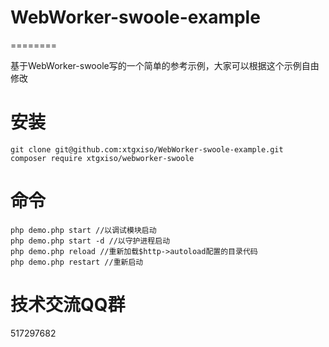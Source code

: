 # WebWorker-swoole-example
========

基于WebWorker-swoole写的一个简单的参考示例，大家可以根据这个示例自由修改

安装
========

```
git clone git@github.com:xtgxiso/WebWorker-swoole-example.git
composer require xtgxiso/webworker-swoole
```
命令
========

```
php demo.php start //以调试模块启动 
php demo.php start -d //以守护进程启动
php demo.php reload //重新加载$http->autoload配置的目录代码
php demo.php restart //重新启动
```

技术交流QQ群
========
517297682
